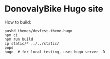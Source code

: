 # DonovalyBike Hugo site

How to build:

```
pushd themes/devfest-theme-hugo
npm ci
npm run build
cp static/* ../../static/
popd
hugo  # for local testing, use: hugo server -D
```

